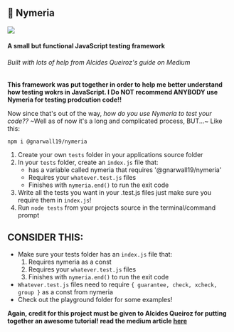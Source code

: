 ## :wolf: Nymeria
![](https://img.shields.io/npm/v/@gnarwall19/nymeria.svg?style=popout)
#### A small but functional JavaScript testing framework

###### Built with lots of help from Alcides Queiroz's guide on Medium

**This framework was put together in order to help me better understand how testing wokrs in JavaScript. I Do NOT recommend ANYBODY use Nymeria for testing prodcution code!!**

Now since that's out of the way, *how do you use Nymeria to test your code??*
~Well as of now it's a long and complicated process, BUT...~ Like this:

`npm i @gnarwall19/nymeria`

1. Create your own `tests` folder in your applications source folder
2. In your `tests` folder, create an `index.js` file that:
    - has a variable called nymeria that requires '@gnarwall19/nymeria'
    - Requires your `whatever.test.js` files
    - Finishes with `nymeria.end()` to run the exit code
3. Write all the tests you want in your .test.js files just make sure you require them in `index.js`!
4. Run `node tests` from your projects source in the terminal/command prompt

## CONSIDER THIS: ##

- Make sure your tests folder has an `index.js` file that:
    1. Requires nymeria as a const
    2. Requires your `whatever.test.js` files
    3. Finishes with `nymeria.end()` to run the exit code
- `Whatever.test.js` files need to require `{ guarantee, check, xcheck, group }` as a const from nymeria
- Check out the playground folder for some examples!

**Again, credit for this project must be given to Alcides Queiroz for putting together an awesome tutorial! read the medium article [here](https://medium.freecodecamp.org/learnbydiy-how-to-create-a-javascript-unit-testing-framework-from-scratch-c94e0ba1c57a)**
